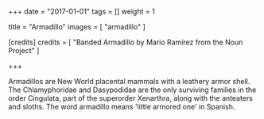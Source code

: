 +++
date = "2017-01-01"
tags = []
weight = 1

title = "Armadillo"
images = [ "armadillo" ]

[credits]
  credits = [
    "Banded Armadillo by Mario Ramírez from the Noun Project"
  ]

+++

Armadillos are New World placental mammals with a leathery armor shell. The Chlamyphoridae and Dasypodidae are the only surviving families in the order Cingulata, part of the superorder Xenarthra, along with the anteaters and sloths. The word armadillo means 'little armored one' in Spanish.
